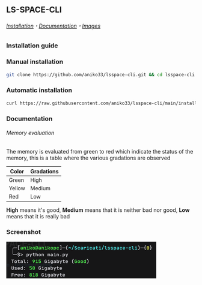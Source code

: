 ## LS-SPACE-CLI

###### [Installation](#installation-guide)・[Documentation](#Documentation)・[Images](#Screenshot)

### Installation guide

### Manual installation
```bash
git clone https://github.com/aniko33/lsspace-cli.git && cd lsspace-cli && pip install -r req.txt
```

### Automatic installation

```bash
curl https://raw.githubusercontent.com/aniko33/lsspace-cli/main/installation -o installation.sh
```

### Documentation

###### Memory evaluation

The memory is evaluated from green to red which indicate the status of the memory, this is a table where the various gradations are observed

| Color | Gradations |
| --- | --- |
| Green | High |
| Yellow | Medium |
| Red | Low |

**High** means it's good,
**Medium** means that it is neither bad nor good,
**Low** means that it is really bad
### Screenshot
![stock.png](images/stock.png)
